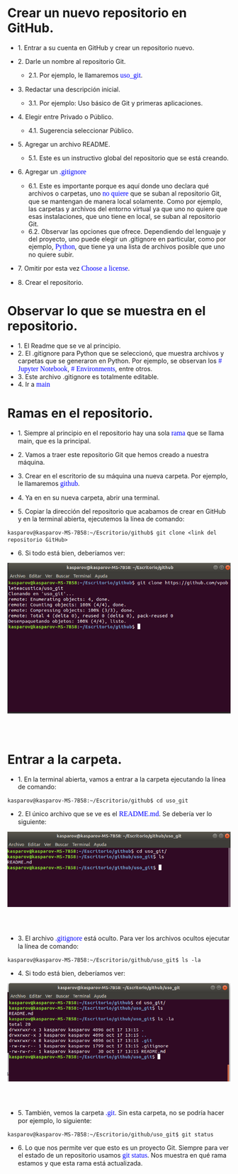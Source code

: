 # Crear un nuevo repositorio en GitHub.

* 1\. Entrar a su cuenta en GitHub y crear un repositorio nuevo.

* 2\. Darle un nombre al repositorio Git.
    * 2.1\. Por ejemplo, le llamaremos <span style="color: blue; font-family: Babas; font-size: 1.12em;">uso_git</span>.

* 3\. Redactar una descripción inicial.
    * 3.1\. Por ejemplo: Uso básico de Git y primeras aplicaciones.

* 4\. Elegir entre Privado o Público.
    * 4.1\. Sugerencia seleccionar Público.

* 5\. Agregar un archivo README. 
    * 5.1\. Este es un instructivo global del repositorio que se está creando.

* 6\. Agregar un <span style="color: blue; font-family: Babas; font-size: 1.12em;">.gitignore</span>
    * 6.1\. Este es importante porque es aquí donde uno declara qué archivos o carpetas, uno <span style="color: blue; font-family: Babas; font-size: 1.12em;">no quiere</span> que se suban al repositorio Git, que se mantengan de manera local solamente. Como por ejemplo, las carpetas y archivos del entorno virtual ya que uno no quiere que esas instalaciones, que uno tiene en local, se suban al repositorio Git. 
    * 6.2\. Observar las opciones que ofrece. Dependiendo del lenguaje y del proyecto, uno puede elegir un .gitignore en particular, como por ejemplo, <span style="color: blue; font-family: Babas; font-size: 1.12em;">Python</span>, que tiene ya una lista de archivos posible que uno no quiere subir.
* 7\. Omitir por esta vez <span style="color: blue; font-family: Babas; font-size: 1.12em;">Choose a license</span>. 
* 8\. Crear el repositorio.

# Observar lo que se muestra en el repositorio.

* 1\. El Readme que se ve al principio.
* 2\. El .gitignore para Python que se seleccionó, que muestra archivos y carpetas que se generaron en Python. Por ejemplo, se observan los <span style="color: blue; font-family: Babas; font-size: 1.12em;"># Jupyter Notebook</span>, <span style="color: blue; font-family: Babas; font-size: 1.12em;"># Environments</span>, entre otros.
* 3\. Este archivo .gitignore es totalmente editable.
* 4\. Ir a <span style="color: blue; font-family: Babas; font-size: 1.12em;">main</span>

# Ramas en el repositorio.

* 1\. Siempre al principio en el repositorio hay una sola <span style="color: blue; font-family: Babas; font-size: 1.12em;">rama</span> que se llama main, que es la principal.

* 2\. Vamos a traer este repositorio Git que hemos creado a nuestra máquina.

* 3\. Crear en el escritorio de su máquina una nueva carpeta. Por ejemplo, le llamaremos <span style="color: blue; font-family: Babas; font-size: 1.12em;">github</span>.

* 4\. Ya en en su nueva carpeta, abrir una terminal.

* 5\. Copiar la dirección del repositorio que acabamos de crear en GitHub y en la terminal abierta, ejecutemos la línea de comando: 

```console
kasparov@kasparov-MS-7B58:~/Escritorio/github$ git clone <link del repositorio GitHub>
```

* 6\. Si todo está bien, deberíamos ver:

<img src="/figures_readme/git_clone.png" alt="fishy" class="bg-primary" width="550px" align="center"/>

<br/><br/>

# Entrar a la carpeta.

* 1\. En la terminal abierta, vamos a entrar a la carpeta ejecutando la línea de comando: 

```console
kasparov@kasparov-MS-7B58:~/Escritorio/github$ cd uso_git
```
* 2\. El único archivo que se ve es el <span style="color: blue; font-family: Babas; font-size: 1.12em;">README.md</span>. Se debería ver lo siguiente:

<img src="/figures_readme/readme.png" alt="fishy" class="bg-primary" width="550px" align="center"/>

<br/><br/>

* 3\. El archivo <span style="color: blue; font-family: Babas; font-size: 1.12em;">.gitignore</span> está oculto. Para ver los archivos ocultos ejecutar la línea de comando:

```console
kasparov@kasparov-MS-7B58:~/Escritorio/github/uso_git$ ls -la
```
* 4\. Si todo está bien, deberíamos ver:

<img src="/figures_readme/hidden.png" alt="fishy" class="bg-primary" width="550px" align="center"/>

<br/><br/>

* 5\. También, vemos la carpeta <span style="color: blue; font-family: Babas; font-size: 1.12em;">.git</span>. Sin esta carpeta, no se podría hacer por ejemplo, lo siguiente:

```console
kasparov@kasparov-MS-7B58:~/Escritorio/github/uso_git$ git status
```
* 6\. Lo que nos permite ver que esto es un proyecto Git. Siempre para ver el estado de un repositorio usamos <span style="color: blue; font-family: Babas; font-size: 1.12em;">git status</span>. Nos muestra en qué rama estamos y que esta rama está actualizada.


